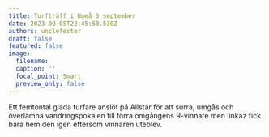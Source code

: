 ```yaml
---
title: Turfträff i Umeå 5 september
date: 2023-09-05T22:45:50.530Z
authors: unclefester
draft: false
featured: false
image:
  filename: 
  caption: ''
  focal_point: Smart
  preview_only: false
---
```

Ett femtontal glada turfare anslöt på Allstar för att surra, umgås och överlämna vandringspokalen till förra omgångens R-vinnare men linkaz fick bära hem den igen eftersom vinnaren uteblev.